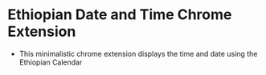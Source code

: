 # Ethiopian Date and Time Chrome Extension
- This minimalistic chrome extension displays the time and date using the Ethiopian Calendar